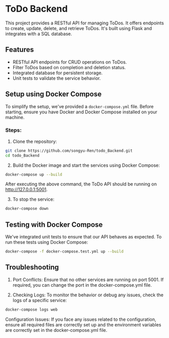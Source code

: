 # ToDo Backend

This project provides a RESTful API for managing ToDos. It offers endpoints to create, update, delete, and retrieve ToDos. It's built using Flask and integrates with a SQL database. 

## Features

- RESTful API endpoints for CRUD operations on ToDos.
- Filter ToDos based on completion and deletion status.
- Integrated database for persistent storage.
- Unit tests to validate the service behavior.

## Setup using Docker Compose

To simplify the setup, we've provided a `docker-compose.yml` file. Before starting, ensure you have Docker and Docker Compose installed on your machine.

### Steps:

1. Clone the repository:
```bash
git clone https://github.com/songyu-Ren/todo_Backend.git
cd todo_Backend
```

2. Build the Docker image and start the services using Docker Compose:

```bash
docker-compose up --build
```
After executing the above command, the ToDo API should be running on http://127.0.0.1:5001.

3. To stop the service:
```bash
docker-compose down
```
## Testing with Docker Compose
We've integrated unit tests to ensure that our API behaves as expected. To run these tests using Docker Compose:
```bash
docker-compose -f docker-compose.test.yml up --build
```

## Troubleshooting
1. Port Conflicts: Ensure that no other services are running on port 5001. If required, you can change the port in the docker-compose.yml file.

2. Checking Logs: To monitor the behavior or debug any issues, check the logs of a specific service:

```bash
docker-compose logs web
```
Configuration Issues: If you face any issues related to the configuration, ensure all required files are correctly set up and the environment variables are correctly set in the docker-compose.yml file.

